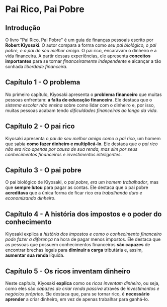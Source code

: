 # Pai Rico, Pai Pobre

## Introdução
O livro "Pai Rico, Pai Pobre" é um guia de finanças pessoais escrito por <b>Robert Kiyosaki</b>. O autor compara a forma como <i>seu pai biológico, o pai pobre, e o pai de seu melhor amigo</i>. O pai rico, encaravam o dinheiro e a vida financeira. A partir dessas experiências, ele apresenta <b>conceitos importantes</b> para se tornar <i>financeiramente independente</i> e alcançar a tão sonhada <i>liberdade financeira.</i>

## Capítulo 1 - O problema
No primeiro capítulo, Kiyosaki apresenta o <b>problema financeiro</b> que muitas pessoas enfrentam: <b>a falta de educação financeira</b>. Ele destaca que o <i>sistema escolar não ensina</i> sobre como lidar com o dinheiro e, por isso, muitas pessoas acabam tendo <i>dificuldades financeiras ao longo da vida</i>.

## Capítulo 2 - O pai rico
Kiyosaki apresenta o <i>pai de seu melhor amigo como o pai rico</i>, um homem que sabia <b>como fazer dinheiro e multiplicá-lo</b>. Ele destaca que <i>o pai rico não era rico apenas por causa de sua renda, mas sim por seus conhecimentos financeiros e investimentos inteligentes</i>.

## Capítulo 3 - O pai pobre
O pai biológico de Kiyosaki, o <i>pai pobre, era um homem trabalhador</i>, mas que <b>sempre lutou</b> para pagar as contas. Ele destaca que o pai pobre <b>acreditava</b> que a única forma de ficar rico era <i>trabalhando duro e economizando dinheiro</i>.

## Capítulo 4 - A história dos impostos e o poder do conhecimento
Kiyosaki explica a <i>história dos impostos e como o conhecimento financeiro pode fazer a diferença</i> na hora de pagar menos impostos. Ele destaca que as pessoas que possuem conhecimentos financeiros <b>são capazes</b> de encontrar brechas legais para <b>diminuir a carga</b> tributária e, assim, <b>aumentar sua renda</b> líquida.

## Capítulo 5 - Os ricos inventam dinheiro
Neste capítulo, Kiyosaki <b>explica</b> como os <i>ricos inventam dinheiro</i>, ou seja, como eles são <i>capazes de criar renda passiva</i> através de <i>investimentos e negócios próprios</i>. Ele destaca que, para se tornar rico, é <b>necessário aprender</b> a criar dinheiro, em vez de apenas trabalhar para ganhá-lo.